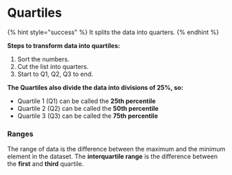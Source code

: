 # Quartiles

{% hint style="success" %}
It splits the data into quarters.
{% endhint %}

**Steps to transform data into quartiles:**

1. Sort the numbers. 
2. Cut the list into quarters. 
3. Start to Q1, Q2, Q3 to end. 

**The Quartiles also divide the data into divisions of 25%, so:**

* Quartile 1 \(Q1\) can be called the **25th percentile**
* Quartile 2 \(Q2\) can be called the **50th percentile**
* Quartile 3 \(Q3\) can be called the **75th percentile**

### Ranges

The range of data is the difference between the maximum and the minimum element in the dataset. The **interquartile range** is the difference between the **first** and **third** quartile.

